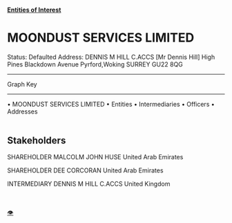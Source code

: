 #### [Entities of Interest](/list.html)
<link rel="stylesheet" type="text/css" href="../../assets/style.css">

<style>
body{background-image:url("http://eoi-graphs.s3-website-eu-west-1.amazonaws.com/MOONDUST_SERVICES_LIMITED.png");background-repeat: no-repeat;background-size: contain;}
.markdown>p>span{background-color: white;}
</style>

# MOONDUST SERVICES LIMITED
<span>Status: Defaulted
Address: DENNIS M HILL C.ACCS [Mr Dennis Hill] High Pines Blackdown Avenue Pyrford,Woking SURREY GU22 8QG
</span>

---



<div class="legend">
Graph Key
<hr>
<span class="focus">• MOONDUST SERVICES LIMITED</span>
<span class="entity">• Entities</span>
<span class="intermediary">• Intermediaries</span>
<span class="officer">• Officers</span>
<span class="address">• Addresses</span>
</div><br>


## Stakeholders
<span>SHAREHOLDER
MALCOLM JOHN HUSE
United Arab Emirates
</span>

<span>SHAREHOLDER
DEE CORCORAN
United Arab Emirates
</span>

<span>INTERMEDIARY
DENNIS M HILL C.ACCS
United Kingdom
</span>


<br><br><a class="contribute_button" href="Readme.md">👁</a>